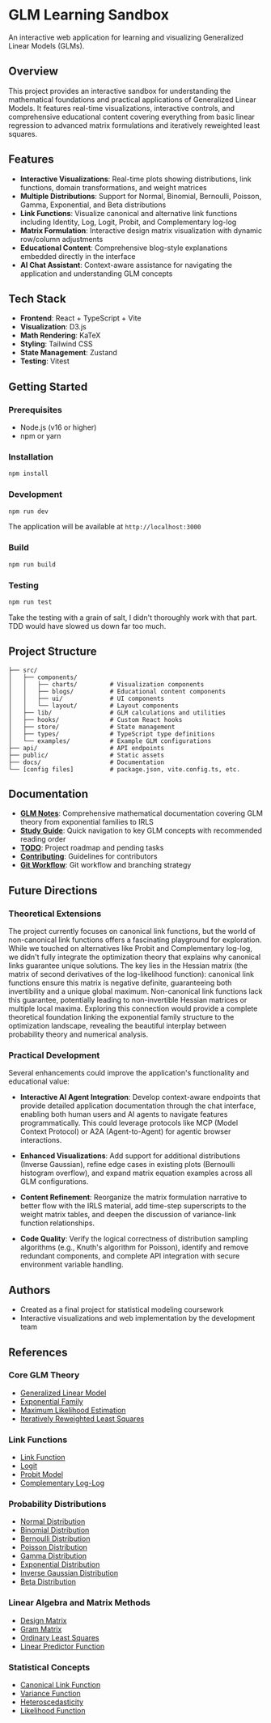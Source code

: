 # GLM Learning Sandbox

An interactive web application for learning and visualizing Generalized Linear Models (GLMs).

## Overview

This project provides an interactive sandbox for understanding the mathematical foundations and practical applications of Generalized Linear Models. It features real-time visualizations, interactive controls, and comprehensive educational content covering everything from basic linear regression to advanced matrix formulations and iteratively reweighted least squares.

## Features

- **Interactive Visualizations**: Real-time plots showing distributions, link functions, domain transformations, and weight matrices
- **Multiple Distributions**: Support for Normal, Binomial, Bernoulli, Poisson, Gamma, Exponential, and Beta distributions
- **Link Functions**: Visualize canonical and alternative link functions including Identity, Log, Logit, Probit, and Complementary log-log
- **Matrix Formulation**: Interactive design matrix visualization with dynamic row/column adjustments
- **Educational Content**: Comprehensive blog-style explanations embedded directly in the interface
- **AI Chat Assistant**: Context-aware assistance for navigating the application and understanding GLM concepts

## Tech Stack

- **Frontend**: React + TypeScript + Vite
- **Visualization**: D3.js
- **Math Rendering**: KaTeX
- **Styling**: Tailwind CSS
- **State Management**: Zustand
- **Testing**: Vitest

## Getting Started

### Prerequisites

- Node.js (v16 or higher)
- npm or yarn

### Installation

```bash
npm install
```

### Development

```bash
npm run dev
```

The application will be available at `http://localhost:3000`

### Build

```bash
npm run build
```

### Testing

```bash
npm run test
```

Take the testing with a grain of salt, I didn't thoroughly work with that part. TDD would have slowed us down far too much.

## Project Structure

```
├── src/
│   ├── components/
│   │   ├── charts/         # Visualization components
│   │   ├── blogs/          # Educational content components
│   │   ├── ui/             # UI components
│   │   └── layout/         # Layout components
│   ├── lib/                # GLM calculations and utilities
│   ├── hooks/              # Custom React hooks
│   ├── store/              # State management
│   ├── types/              # TypeScript type definitions
│   └── examples/           # Example GLM configurations
├── api/                    # API endpoints
├── public/                 # Static assets
├── docs/                   # Documentation
└── [config files]          # package.json, vite.config.ts, etc.
```

## Documentation

- **[GLM Notes](docs/GLM_NOTES.md)**: Comprehensive mathematical documentation covering GLM theory from exponential families to IRLS
- **[Study Guide](docs/STUDY_GUIDE.md)**: Quick navigation to key GLM concepts with recommended reading order
- **[TODO](docs/TODO.md)**: Project roadmap and pending tasks
- **[Contributing](docs/CONTRIBUTING.md)**: Guidelines for contributors
- **[Git Workflow](docs/GIT_WORKFLOW.md)**: Git workflow and branching strategy

## Future Directions

### Theoretical Extensions

The project currently focuses on canonical link functions, but the world of non-canonical link functions offers a fascinating playground for exploration. While we touched on alternatives like Probit and Complementary log-log, we didn't fully integrate the optimization theory that explains why canonical links guarantee unique solutions. The key lies in the Hessian matrix (the matrix of second derivatives of the log-likelihood function): canonical link functions ensure this matrix is negative definite, guaranteeing both invertibility and a unique global maximum. Non-canonical link functions lack this guarantee, potentially leading to non-invertible Hessian matrices or multiple local maxima. Exploring this connection would provide a complete theoretical foundation linking the exponential family structure to the optimization landscape, revealing the beautiful interplay between probability theory and numerical analysis.

### Practical Development

Several enhancements could improve the application's functionality and educational value:

- **Interactive AI Agent Integration**: Develop context-aware endpoints that provide detailed application documentation through the chat interface, enabling both human users and AI agents to navigate features programmatically. This could leverage protocols like MCP (Model Context Protocol) or A2A (Agent-to-Agent) for agentic browser interactions.

- **Enhanced Visualizations**: Add support for additional distributions (Inverse Gaussian), refine edge cases in existing plots (Bernoulli histogram overflow), and expand matrix equation examples across all GLM configurations.

- **Content Refinement**: Reorganize the matrix formulation narrative to better flow with the IRLS material, add time-step superscripts to the weight matrix tables, and deepen the discussion of variance-link function relationships.

- **Code Quality**: Verify the logical correctness of distribution sampling algorithms (e.g., Knuth's algorithm for Poisson), identify and remove redundant components, and complete API integration with secure environment variable handling.

## Authors

- Created as a final project for statistical modeling coursework
- Interactive visualizations and web implementation by the development team

## References

### Core GLM Theory
- [Generalized Linear Model](https://en.wikipedia.org/wiki/Generalized_linear_model)
- [Exponential Family](https://en.wikipedia.org/wiki/Exponential_family)
- [Maximum Likelihood Estimation](https://en.wikipedia.org/wiki/Maximum_likelihood_estimation)
- [Iteratively Reweighted Least Squares](https://en.wikipedia.org/wiki/Iteratively_reweighted_least_squares)

### Link Functions
- [Link Function](https://en.wikipedia.org/wiki/Generalized_linear_model#Link_function)
- [Logit](https://en.wikipedia.org/wiki/Logit)
- [Probit Model](https://en.wikipedia.org/wiki/Probit_model)
- [Complementary Log-Log](https://en.wikipedia.org/wiki/Generalized_linear_model#Complementary_log-log_(cloglog))

### Probability Distributions
- [Normal Distribution](https://en.wikipedia.org/wiki/Normal_distribution)
- [Binomial Distribution](https://en.wikipedia.org/wiki/Binomial_distribution)
- [Bernoulli Distribution](https://en.wikipedia.org/wiki/Bernoulli_distribution)
- [Poisson Distribution](https://en.wikipedia.org/wiki/Poisson_distribution)
- [Gamma Distribution](https://en.wikipedia.org/wiki/Gamma_distribution)
- [Exponential Distribution](https://en.wikipedia.org/wiki/Exponential_distribution)
- [Inverse Gaussian Distribution](https://en.wikipedia.org/wiki/Inverse_Gaussian_distribution)
- [Beta Distribution](https://en.wikipedia.org/wiki/Beta_distribution)

### Linear Algebra and Matrix Methods
- [Design Matrix](https://en.wikipedia.org/wiki/Design_matrix)
- [Gram Matrix](https://en.wikipedia.org/wiki/Gram_matrix)
- [Ordinary Least Squares](https://en.wikipedia.org/wiki/Ordinary_least_squares)
- [Linear Predictor Function](https://en.wikipedia.org/wiki/Linear_predictor_function)

### Statistical Concepts
- [Canonical Link Function](https://en.wikipedia.org/wiki/Generalized_linear_model#Link_function)
- [Variance Function](https://en.wikipedia.org/wiki/Generalized_linear_model#Variance_function)
- [Heteroscedasticity](https://en.wikipedia.org/wiki/Heteroscedasticity)
- [Likelihood Function](https://en.wikipedia.org/wiki/Likelihood_function)

